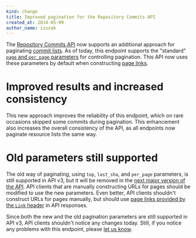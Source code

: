 ```yaml
---
kind: change
title: Improved pagination for the Repository Commits API
created_at: 2014-05-09
author_name: izuzak
---
```


The [Repository Commits API](/v3/repos/commits/) now supports an additional approach for paginating [commit lists](/v3/repos/commits/#list-commits-on-a-repository). As of today, this endpoint supports the "standard" [`page` and `per_page` parameters](/v3/#pagination) for controlling pagination. This API now uses these parameters by default when constructing [page links](/v3/#pagination).

# Improved results and increased consistency

This new approach improves the reliability of this endpoint, which on rare occasions skipped some commits during pagination. This enhancement also increases the overall consistency of the API, as all endpoints now paginate resource lists the same way.

# Old parameters still supported

The old way of paginating, using `top`, `last_sha`, and `per_page` parameters, is still supported in API v3, but it will be removed in the [next major version of the API](https://developer.github.com/v3/versions/#v3-deprecations). API clients that are manually constructing URLs for pages should be modified to use the new parameters. Even better, API clients shouldn't construct URLs for pages manually, but should use [page links provided by the `Link` header](/guides/traversing-with-pagination/) in API responses.

Since both the new and the old pagination parameters are still supported in API v3, API clients shouldn't notice any changes today. Still, if you notice any problems with this endpoint, please [let us know](https://github.com/contact?form%5Bsubject%5D=API:+Commits+pagination+improvements).
